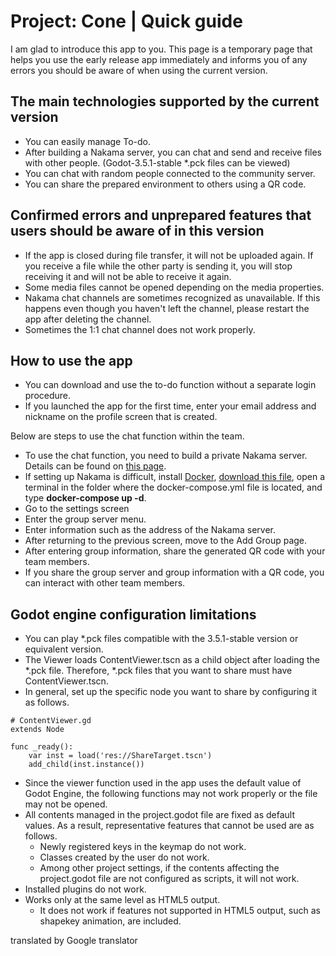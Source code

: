 # Project: Cone | Quick guide
I am glad to introduce this app to you.
This page is a temporary page that helps you use the early release app immediately and informs you of any errors you should be aware of when using the current version.

## The main technologies supported by the current version
- You can easily manage To-do.
- After building a Nakama server, you can chat and send and receive files with other people. (Godot-3.5.1-stable *.pck files can be viewed)
- You can chat with random people connected to the community server.
- You can share the prepared environment to others using a QR code.

## Confirmed errors and unprepared features that users should be aware of in this version
- If the app is closed during file transfer, it will not be uploaded again.
If you receive a file while the other party is sending it, you will stop receiving it and will not be able to receive it again.
- Some media files cannot be opened depending on the media properties.
- Nakama chat channels are sometimes recognized as unavailable. If this happens even though you haven't left the channel, please restart the app after deleting the channel.
- Sometimes the 1:1 chat channel does not work properly.

## How to use the app
- You can download and use the to-do function without a separate login procedure.
- If you launched the app for the first time, enter your email address and nickname on the profile screen that is created.

Below are steps to use the chat function within the team.

- To use the chat function, you need to build a private Nakama server. Details can be found on [this page](https://heroiclabs.com/docs/nakama/getting-started/install/docker/).
- If setting up Nakama is difficult, install [Docker](https://www.docker.com/), [download this file](https://github.com/is2you2/pjcone_basic_guide/raw/main/nakama.zip), open a terminal in the folder where the docker-compose.yml file is located, and type **docker-compose up -d**.
- Go to the settings screen
- Enter the group server menu.
- Enter information such as the address of the Nakama server.
- After returning to the previous screen, move to the Add Group page.
- After entering group information, share the generated QR code with your team members.
- If you share the group server and group information with a QR code, you can interact with other team members.

## Godot engine configuration limitations
- You can play *.pck files compatible with the 3.5.1-stable version or equivalent version.
- The Viewer loads ContentViewer.tscn as a child object after loading the *.pck file. Therefore, *.pck files that you want to share must have ContentViewer.tscn.
- In general, set up the specific node you want to share by configuring it as follows.
```gdscript
# ContentViewer.gd
extends Node

func _ready():
	var inst = load('res://ShareTarget.tscn')
	add_child(inst.instance())
```
- Since the viewer function used in the app uses the default value of Godot Engine, the following functions may not work properly or the file may not be opened.
- All contents managed in the project.godot file are fixed as default values. As a result, representative features that cannot be used are as follows.
	- Newly registered keys in the keymap do not work.
	- Classes created by the user do not work.
	- Among other project settings, if the contents affecting the project.godot file are not configured as scripts, it will not work.
- Installed plugins do not work.
- Works only at the same level as HTML5 output.
	- It does not work if features not supported in HTML5 output, such as shapekey animation, are included.

translated by Google translator
